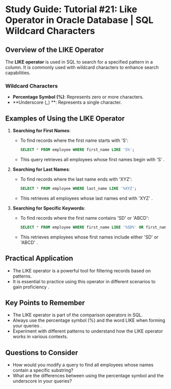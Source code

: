 # Study Guide: Tutorial #21: Like Operator in Oracle Database | SQL Wildcard Characters

## Overview of the LIKE Operator
The **LIKE operator** is used in SQL to search for a specified pattern in a column. It is commonly used with wildcard characters to enhance search capabilities.

### Wildcard Characters
- **Percentage Symbol (%)**: Represents zero or more characters.
- **Underscore (_) **: Represents a single character.

## Examples of Using the LIKE Operator
1. **Searching for First Names**:
   - To find records where the first name starts with 'S':
     ```sql
     SELECT * FROM employee WHERE first_name LIKE 'S%';
     ```
   - This query retrieves all employees whose first names begin with 'S' .

2. **Searching for Last Names**:
   - To find records where the last name ends with 'XYZ':
     ```sql
     SELECT * FROM employee WHERE last_name LIKE '%XYZ';
     ```
   - This retrieves all employees whose last names end with 'XYZ' .

3. **Searching for Specific Keywords**:
   - To find records where the first name contains 'SD' or 'ABCD':
     ```sql
     SELECT * FROM employee WHERE first_name LIKE '%SD%' OR first_name LIKE '%ABCD%';
     ```
   - This retrieves employees whose first names include either 'SD' or 'ABCD' .

## Practical Application
- The LIKE operator is a powerful tool for filtering records based on patterns. 
- It is essential to practice using this operator in different scenarios to gain proficiency .

## Key Points to Remember
- The LIKE operator is part of the comparison operators in SQL.
- Always use the percentage symbol (%) and the word LIKE when forming your queries .
- Experiment with different patterns to understand how the LIKE operator works in various contexts.

## Questions to Consider
- How would you modify a query to find all employees whose names contain a specific substring?
- What are the differences between using the percentage symbol and the underscore in your queries? 
